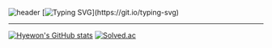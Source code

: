 ![header](https://capsule-render.vercel.app/api?type=waving&color=85CCDD&text=&animation=twinkling&height=80)
[![Typing SVG](https://readme-typing-svg.demolab.com?font=Alkatra&weight=500&size=45&duration=4000&pause=3&color=85CCDD&center=false&vCenter=false&multiline=true&repeat=true&width=1000&height=100&lines=Welcome+to+Koohyewon's+GitHub!)](https://git.io/typing-svg)
 
<div align="left">

---

[![Hyewon's GitHub stats](https://github-readme-stats.vercel.app/api?username=Koohyewon&theme=nord&hide_border=true&count_private=fasle)](https://github.com/jiholee0/github-readme-stats) [![Solved.ac](http://mazassumnida.wtf/api/v2/generate_badge?boj=dlwlgh1254)](https://solved.ac/dlwlgh1254)


